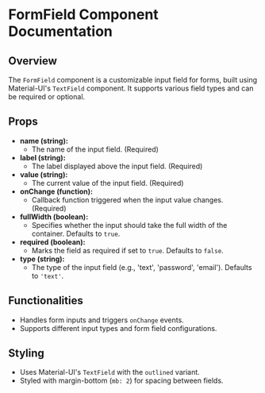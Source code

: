 # FormField Component Documentation

## Overview
The `FormField` component is a customizable input field for forms, built using Material-UI's `TextField` component. It supports various field types and can be required or optional.

## Props
- **name (string):**  
  - The name of the input field. (Required)
- **label (string):**  
  - The label displayed above the input field. (Required)
- **value (string):**  
  - The current value of the input field. (Required)
- **onChange (function):**  
  - Callback function triggered when the input value changes. (Required)
- **fullWidth (boolean):**  
  - Specifies whether the input should take the full width of the container. Defaults to `true`.
- **required (boolean):**  
  - Marks the field as required if set to `true`. Defaults to `false`.
- **type (string):**  
  - The type of the input field (e.g., 'text', 'password', 'email'). Defaults to `'text'`.

## Functionalities
- Handles form inputs and triggers `onChange` events.
- Supports different input types and form field configurations.

## Styling
- Uses Material-UI's `TextField` with the `outlined` variant.
- Styled with margin-bottom (`mb: 2`) for spacing between fields.
